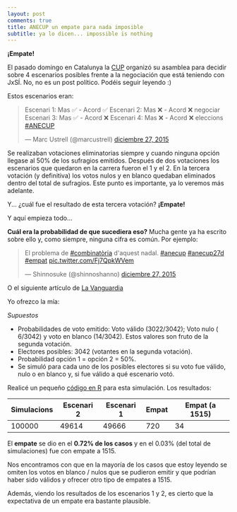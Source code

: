 ```yaml
---
layout: post
comments: true
title: ANECUP un empate para nada imposible
subtitle: ya lo dicen... impossible is nothing
---
```


**¡Empate!** 

El pasado domingo en Catalunya la [CUP](http://cup.cat/) organizó su asamblea para decidir sobre 4 escenarios posibles frente a la negociación que está teniendo con JxSÍ. No, no es un post político. Podéis seguir leyendo :)

Estos escenarios eran:

<blockquote class="twitter-tweet" lang="es"><p lang="und" dir="ltr">Escenari 1: Mas ✅ - Acord ✅&#10;Escenari 2: Mas ❌ - Acord ❌ negociar&#10;Escenari 3: Mas ✅ - Acord ❌&#10;Escenari 4: Mas ❌ - Acord ❌ eleccions&#10;<a href="https://twitter.com/hashtag/ANECUP?src=hash">#ANECUP</a></p>&mdash; Marc Ustrell (@marcustrell) <a href="https://twitter.com/marcustrell/status/681063895205830656">diciembre 27, 2015</a></blockquote>
<script async src="//platform.twitter.com/widgets.js" charset="utf-8"></script>


Se realizaban votaciones eliminatorias siempre y cuando ninguna opción llegase al 50% de los sufragios emitidos. Después de dos votaciones los escenarios que quedaron en la carrera fueron el 1 y el 2. En la tercera votación (y definitiva) los votos nulos y en blanco quedaban eliminados dentro del total de sufragios. Este punto es importante, ya lo veremos más adelante.

Y... ¿cuál fue el resultado de esta tercera votación? **¡Empate!**

Y aquí empieza todo...

**Cuál era la probabilidad de que sucediera eso?** Mucha gente ya ha escrito sobre ello y, como siempre, ninguna cifra es común. Por ejemplo:

<blockquote class="twitter-tweet" lang="es"><p lang="und" dir="ltr">El problema de <a href="https://twitter.com/hashtag/combinat%C3%B2ria?src=hash">#combinatòria</a> d&#39;aquest nadal. <a href="https://twitter.com/hashtag/anecup?src=hash">#anecup</a> <a href="https://twitter.com/hashtag/anecup27d?src=hash">#anecup27d</a> <a href="https://twitter.com/hashtag/empat?src=hash">#empat</a> <a href="https://t.co/Fj7QpkWVem">pic.twitter.com/Fj7QpkWVem</a></p>&mdash; Shinnosuke (@shinnoshanno) <a href="https://twitter.com/shinnoshanno/status/681214344839966723">diciembre 27, 2015</a></blockquote>
<script async src="//platform.twitter.com/widgets.js" charset="utf-8"></script>

O el siguiente artículo de [La Vanguardia](http://www.lavanguardia.com/politica/20151229/301089471510/empate-asamblea-cup-debate-matematico.html)

Yo ofrezco la mía:

*Supuestos*

- Probabilidades de voto emitido: Voto válido (3022/3042); Voto nulo ( 6/3042) y voto en blanco (14/3042). Estos valores son fruto de la segunda votación. 
- Electores posibles: 3042 (votantes en la segunda votación).
- Probabilidad opción 1 = opción 2 = 50%.
- Se simuló para cada uno de los posibles electores si su voto fue válido, nulo o en blanco y, si fue válido a qué escenario votó.

Realicé un pequeño [código en R](github.com/jcalejero/jcalejero.github.io/blob/master/codes/anecup.R) para esta simulación. Los resultados:

| Simulacions  | Escenari 2  | Escenari 1  | Empat  |  Empat (a 1515) |
|---|---|---|---|---|
|100000| 49614  |  49666 | 720  | 34  |

El **empate** se dio en el **0.72% de los casos** y en el 0.03% (del total de simulaciones) fue con empate a 1515. 

Nos encontramos con que en la mayoría de los casos que estoy leyendo se omiten los votos en blanco / nulos que se pudieron emitir y que podrían haber sido válidos y ofrecer otro tipo de empates a 1515.

Además, viendo los resultados de los escenarios 1 y 2, es cierto que la expectativa de un empate era bastante plausible. 